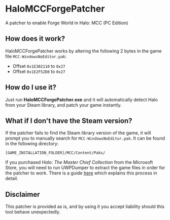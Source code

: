 # HaloMCCForgePatcher

A patcher to enable Forge World in Halo: MCC (PC Edition)

## How does it work?
HaloMCCForgePatcher works by altering the following 2 bytes in the game file `MCC-WindowsNoEditor.pak`:

* Offset `0x1E302110` to `0x27`
* Offset `0x1E2F52D0` to `0x27`

## How do I use it?
Just run **HaloMCCForgePatcher.exe** and it will automatically detect Halo from your Steam library, and patch your game instantly.

## What if I don't have the Steam version?
If the patcher fails to find the Steam library version of the game, it will prompt you to manually search for `MCC-WindowsNoEditor.pak`. It can be found in the following directory:

```
[GAME_INSTALLATION_FOLDER]/MCC/Content/Paks/
```

If you purchased *Halo: The Master Chief Collection* from the Microsoft Store, you will need to run UWPDumper to extract the game files in order for the patcher to work. There is a guide [here](https://www.reddit.com/r/halomods/comments/e5tsmu/dumping_the_ms_store_version_of_halo_mcc/) which explains this process in detail.

## Disclaimer
This patcher is provided as is, and by using it you accept liability should this tool behave unexpectedly.